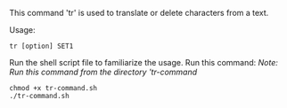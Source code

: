 This command 'tr' is used to translate or delete characters from a text. 

Usage: 
```
tr [option] SET1
```

Run the shell script file to familiarize the usage. Run this command:
*Note: Run this command from the directory 'tr-command*
```
chmod +x tr-command.sh
./tr-command.sh
```
